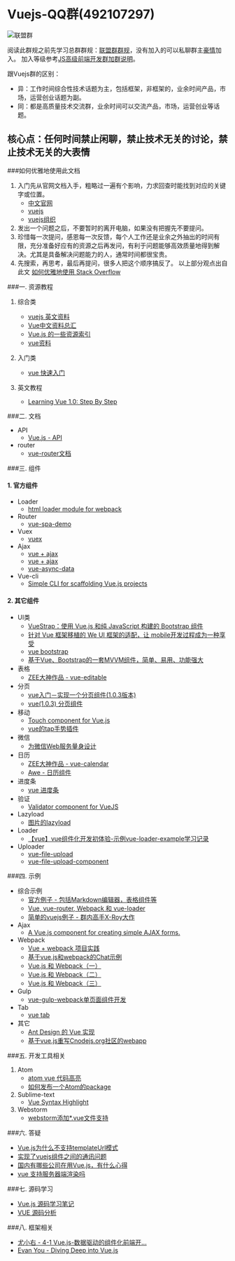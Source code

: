 # Vuejs-QQ群(492107297)

![联盟群](http://box.kancloud.cn/2016-01-21_56a04aa7296c5.jpg)

阅读此群规之前先学习总群群规：[联盟群群规](http://www.kancloud.cn/jikeytang/qq/87646)，没有加入的可以私聊群主[豪情](http://jikey.cnblogs.com)加入。
加入等级参考[JS高级前端开发群加群说明](http://www.cnblogs.com/jikey/p/4426105.html)。

跟Vuejs群的区别：

- 异：工作时间综合性技术话题为主，包括框架，非框架的，业余时间产品，市场，运营创业话题为副。
- 同：都是高质量技术交流群，业余时间可以交流产品，市场，运营创业等话题。

核心点：任何时间禁止闲聊，禁止技术无关的讨论，禁止技术无关的大表情
----

###如何优雅地使用此文档
1. 入门先从官网文档入手，粗略过一遍有个影响，力求回查时能找到对应的关键字或位置。
    - [中文官网](http://cn-stage.vuejs.org/) 
    - [vuejs](http://cn.vuejs.org/) 
    - [vuejs组织](https://github.com/vuejs)
2. 发出一个问题之后，不要暂时的离开电脑，如果没有把握先不要提问。
3. 珍惜每一次提问，感恩每一次反馈，每个人工作还是业余之外抽出的时间有限，充分准备好应有的资源之后再发问，有利于问题能够高效质量地得到解决。尤其是具备解决问题能力的人，通常时间都很宝贵。
4. 先搜索，再思考，最后再提问，很多人把这个顺序搞反了。
以上部分观点出自此文 [如何优雅地使用 Stack Overflow](http://www.zhihu.com/question/20824615)

###一. 资源教程

1. 综合类
    - [vuejs 英文资料](https://github.com/vuejs/awesome-vue)
    - [Vue中文资料总汇](https://shimo.im/s/ab53739d-ca98-bd1e-aea0-fcc7378c6bb3)
    - [Vue.js 的一些资源索引](http://segmentfault.com/a/1190000000411057)
    - [vue资料](http://www.jianshu.com/p/afd8e1db7d9b)

2. 入门类
    - [vue 快速入门](http://segmentfault.com/a/1190000003968020)

3. 英文教程
    - [Learning Vue 1.0: Step By Step](https://laracasts.com/series/learning-vue-step-by-step/)
    
###二. 文档

- API
    - [Vue.js - API](http://cn-stage.vuejs.org/api/)
- router
    - [vue-router文档](http://router.vuejs.org/zh-cn/index.html)

###三. 组件

#### 1. 官方组件

- Loader
    - [html loader module for webpack](https://github.com/vuejs/vue-html-loader)
- Router
    - [vue-spa-demo](https://github.com/lazyhero/vue-spa-demo)
- Vuex
    - [vuex](http://vuex.vuejs.org/zh-cn/intro.html)
- Ajax
    - [vue + ajax](https://github.com/vuejs/vue-hackernews/blob/gh-pages/src/components/NewsView.vue#L61)
    - [vue + ajax](https://github.com/vuejs/vue-resource)
    - [vue-async-data](https://github.com/vuejs/vue-async-data)  
- Vue-cli
    - [Simple CLI for scaffolding Vue.js projects](https://github.com/vuejs/vue-cli)    
   
     
#### 2. 其它组件

- UI类
    - [VueStrap：使用 Vue.js 和纯 JavaScript 构建的 Bootstrap 组件](https://github.com/yuche/vue-strap)
    - [针对 Vue 框架移植的 We UI 框架的适配，让 mobile开发过程成为一种享受](https://github.com/aidenzou/vue-weui)
    - [vue bootstrap](http://yuche.github.io/vue-strap/)
    - [基于Vue、Bootstrap的一套MVVM组件，简单、易用、功能强大](https://github.com/bravf/VueUI)
- 表格
    - [ZEE大神作品 - vue-editable](https://github.com/jinzhe/vue-editable)
- 分页
    - [vue入门－实现一个分页组件(1.0.3版本)](http://segmentfault.com/a/1190000003931500)
    - [vue(1.0.3) 分页组件](https://github.com/cycgit/vue-pagination)
- 移动
    - [Touch component for Vue.js](https://github.com/vuejs/vue-touch)
    - [vue的tap手势插件](https://github.com/MeCKodo/vue-tap)
- 微信
    - [为微信Web服务量身设计](http://aidenzou.github.io/vue-weui/)
- 日历
    - [ZEE大神作品 - vue-calendar](https://github.com/jinzhe/vue-calendar)
    - [Awe - 日历组件](https://github.com/hilongjw/vue-datepicker)
- 进度条
    - [vue 进度条](https://github.com/greyby/vue-spinner)
- 验证
    - [Validator component for VueJS](https://github.com/vuejs/vue-validator)
- Lazyload    
    - [图片的lazyload](https://github.com/hilongjw/vue-lazyload)
- Loader 
    - [【vue】vue组件化开发初体验-示例vue-loader-example学习记录](http://segmentfault.com/a/1190000004060034)
- Uploader
     - [vue-file-upload](https://www.npmjs.com/package/vue-file-upload)
     - [vue-file-upload-component](https://www.npmjs.com/package/vue-file-upload-component)
     
###四. 示例

- 综合示例
    - [官方例子 - 包括Markdown编辑器，表格组件等](http://cn-stage.vuejs.org/examples/)    
    - [Vue, vue-router, Webpack 和 vue-loader](https://github.com/vingojw/vue-vueRouter-webpack)    
    - [简单的vuejs例子 - 群内高手X-Roy大作](https://github.com/KennyWho/vue-chestnut)    
- Ajax
    - [A Vue.js component for creating simple AJAX forms.](https://github.com/james2doyle/vue-ajax-form-component)
- Webpack
    - [Vue + webpack 项目实践](http://jiongks.name/blog/just-vue/)
    - [基于vue.js和webpack的Chat示例](http://segmentfault.com/a/1190000003630417)
    - [Vue.js 和 Webpack（一）](http://djyde.github.io/2015/08/29/vuejs-and-webpack-1/)
    - [Vue.js 和 Webpack（二）](http://djyde.github.io/2015/08/30/vuejs-and-webpack-2/)
    - [Vue.js 和 Webpack（三）](http://djyde.github.io/2015/08/31/vuejs-and-webpack-3/)
- Gulp
    - [vue-gulp-webpack单页面组件开发](https://github.com/JsAaron/vue-gulp-webpack)
- Tab
    - [vue tab](http://yuche.github.io/vue-strap/#tabs)
- 其它
    - [Ant Design 的 Vue 实现](http://okoala.github.io/vue-antd/#!/docs/introduce)
    - [基于vue.js重写Cnodejs.org社区的webapp](https://github.com/shinygang/Vue-cnodejs)

###五. 开发工具相关
    
1. Atom
    - [atom vue 代码高亮](https://github.com/CYBAI/language-vue-component)
    - [如何发布一个Atom的package](http://www.jianshu.com/p/98f99c20493c)
2. Sublime-text
    - [Vue Syntax Highlight](https://github.com/vuejs/vue-syntax-highlight)
3. Webstorm
    - [webstorm添加*.vue文件支持](http://www.lred.me/2016/01/07/webstorm%E6%B7%BB%E5%8A%A0-vue%E6%96%87%E4%BB%B6%E6%94%AF%E6%8C%81/)    
    
###六. 答疑

- [Vue.js为什么不支持templateUrl模式](http://www.jianshu.com/p/7f7f050c9edf)
- [实现了vuejs组件之间的通讯问题](https://github.com/jrainlau/vuejs-demo)
- [国内有哪些公司在用Vue.js，有什么心得](https://www.zhihu.com/question/38213423)
- [vue 支持服务器端渲染吗](https://www.zhihu.com/question/39149401)
        
###七. 源码学习

- [Vue.js 源码学习笔记](http://jiongks.name/blog/vue-code-review)
- [VUE 源码分析](http://www.cnblogs.com/sskyy/p/3695003.html)

###八. 框架相关

 - [尤小右 - 4-1 Vue.js-数据驱动的组件化前端开...](http://www.imooc.com/video/6346)
 - [Evan You - Diving Deep into Vue.js](https://simplecast.fm/s/5e60d9be)